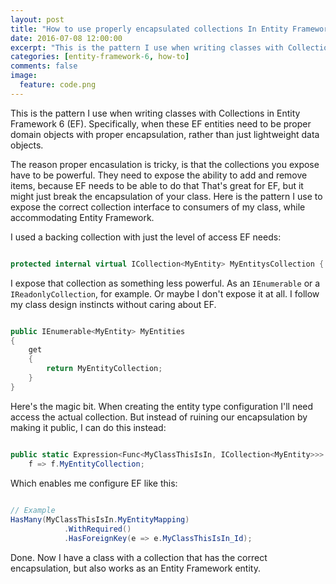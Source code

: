 ```yaml
---
layout: post
title: "How to use properly encapsulated collections In Entity Framework"
date: 2016-07-08 12:00:00
excerpt: "This is the pattern I use when writing classes with Collections in Entity Framework 6 (EF). If your EF entities need to be proper domain objects with proper encapsulation, rather than just lightweight data objects, you need to arrange a bit of special magic to make that work."
categories: [entity-framework-6, how-to]
comments: false
image:
  feature: code.png
---
```


This is the pattern I use when writing classes with Collections in Entity Framework 6 (EF). Specifically, when these EF entities need to be proper domain objects with proper encapsulation, rather than just lightweight data objects. 

The reason proper encasulation is tricky, is that the collections you expose have to be powerful. They need to expose the ability to add and remove items, because EF needs to be able to do that
That's great for EF, but it might just break the encapsulation of your class. Here is the pattern I use to expose the correct collection interface to consumers of my class, while accommodating Entity Framework.

I used a backing collection with just the level of access EF needs: 

```csharp

protected internal virtual ICollection<MyEntity> MyEntitysCollection { get; set; }

```

I expose that collection as something less powerful. As an `IEnumerable` or a `IReadonlyCollection`, for example. Or maybe I don't expose it at all. I follow my class design instincts without caring about EF.

```csharp

public IEnumerable<MyEntity> MyEntities
{
	get
	{
		return MyEntityCollection;
	}
}

```

Here's the magic bit. When creating the entity type configuration I'll need access the actual collection. But instead of ruining our encapsulation by making it public, I can do this instead:

```csharp

public static Expression<Func<MyClassThisIsIn, ICollection<MyEntity>>> MyEntityMapping =
	f => f.MyEntityCollection;

```

Which enables me configure EF like this:

```csharp
	
// Example
HasMany(MyClassThisIsIn.MyEntityMapping)
            .WithRequired()
            .HasForeignKey(e => e.MyClassThisIsIn_Id);

```

Done. Now I have a class with a collection that has the correct encapsulation, but also works as an Entity Framework entity.
